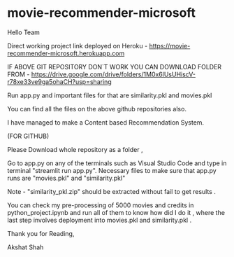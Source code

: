 # movie-recommender-microsoft
Hello Team 

Direct working project link deployed on Heroku - https://movie-recommender-microsoft.herokuapp.com

IF ABOVE GIT REPOSITORY DON`T WORK YOU CAN DOWNLOAD FOLDER FROM - https://drive.google.com/drive/folders/1M0x6lUsUHiscV-r78xe33ve9ga5ohaCH?usp=sharing

Run app.py and important files for that are similarity.pkl and movies.pkl

You can find all the files on the above github repositories also.

I have managed to make a Content based Recommendation System.

(FOR GITHUB)

Please Download whole repository as a folder ,

Go to app.py on any of the terminals such as Visual Studio Code and type in terminal "streamlit run app.py". 
Necessary files to make sure that app.py runs are "movies.pkl" and "similarity.pkl" 


Note - "similarity_pkl.zip" should be extracted without fail to get results .

You can check my pre-processing of 5000 movies and credits in python_project.ipynb and run all of them to know how did I do it ,
where the last step involves deployment into movies.pkl and similarity.pkl .

Thank you for Reading,

Akshat Shah
